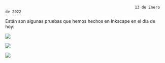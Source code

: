                                                              13 de Enero de 2022


Están son algunas pruebas que hemos hechos en Inkscape en el día de hoy:

![](https://github.com/Tabrih/3D/blob/main/Im%C3%A1genes/Inkscape%20Leo%201.png)

![](https://github.com/Tabrih/3D/blob/main/Im%C3%A1genes/Inkscape%20Leo%202.png)

![](https://github.com/Tabrih/3D/blob/main/Im%C3%A1genes/Captura%20de%20pantalla%20de%202022-01-13%2013-36-34.png)
